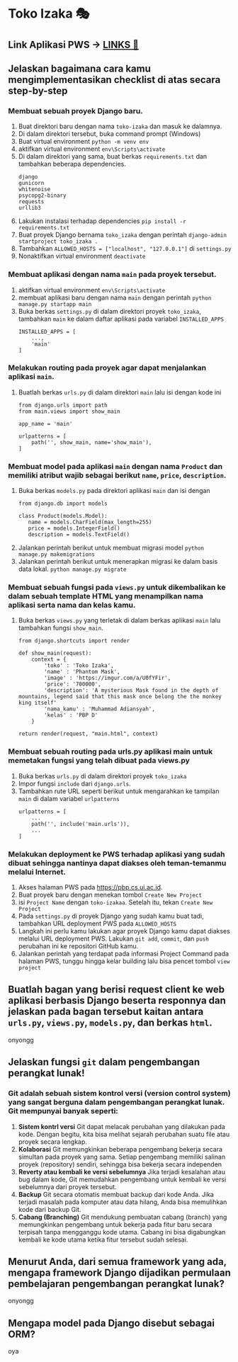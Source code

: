 # Toko Izaka 🎭
## Link Aplikasi PWS -> [LINKS 🔗](http://muhammad-adiansyah-tokoizakaa.pbp.cs.ui.ac.id/)
## Jelaskan bagaimana cara kamu mengimplementasikan checklist di atas secara step-by-step
### Membuat sebuah proyek Django baru.
   1. Buat direktori baru dengan nama `toko-izaka` dan masuk ke dalamnya.
   2. Di dalam direktori tersebut, buka command prompt (Windows)
   3. Buat virtual environment `python -m venv env`
   4. aktifkan virtual environment `env\Scripts\activate`
   5. Di dalam direktori yang sama, buat berkas `requirements.txt` dan tambahkan beberapa dependencies.
      ```
      django
      gunicorn
      whitenoise
      psycopg2-binary
      requests
      urllib3
      ```
   6. Lakukan instalasi terhadap dependencies `pip install -r requirements.txt`
   7. Buat proyek Django bernama `toko_izaka` dengan perintah `django-admin startproject toko_izaka .`
   8. Tambahkan `ALLOWED_HOSTS = ["localhost", "127.0.0.1"]` di `settings.py`
   9. Nonaktifkan virtual environment `deactivate`

### Membuat aplikasi dengan nama `main` pada proyek tersebut.
   1. aktifkan virtual environment `env\Scripts\activate`
   2. membuat aplikasi baru dengan nama `main` dengan perintah `python manage.py startapp main`
   3. Buka berkas `settings.py` di dalam direktori proyek `toko_izaka`, tambahkan `main` ke dalam daftar aplikasi pada variabel `INSTALLED_APPS`
      ```
      INSTALLED_APPS = [
          ...,
          'main'
      ]
      ```

### Melakukan routing pada proyek agar dapat menjalankan aplikasi `main`.
   1. Buatlah berkas `urls.py` di dalam direktori `main` lalu isi dengan kode ini
       ```
       from django.urls import path
       from main.views import show_main
      
       app_name = 'main'
      
       urlpatterns = [
           path('', show_main, name='show_main'),
       ]
       ```

### Membuat model pada aplikasi `main` dengan nama `Product` dan memiliki atribut wajib sebagai berikut `name`, `price`, `description`.
   1. Buka berkas `models.py` pada direktori aplikasi `main` dan isi dengan
       ```
       from django.db import models

       class Product(models.Model):
          name = models.CharField(max_length=255)
          price = models.IntegerField()
          description = models.TextField()
       ```
   2. Jalankan perintah berikut untuk membuat migrasi model `python manage.py makemigrations`
   3. Jalankan perintah berikut untuk menerapkan migrasi ke dalam basis data lokal. `python manage.py migrate`

### Membuat sebuah fungsi pada `views.py` untuk dikembalikan ke dalam sebuah template HTML yang menampilkan nama aplikasi serta nama dan kelas kamu.
   1. Buka berkas `views.py` yang terletak di dalam berkas aplikasi `main` lalu tambahkan fungsi `show_main`.
       ```
       from django.shortcuts import render

       def show_main(request):
           context = {
               'toko' : 'Toko Izaka',
               'name' : 'Phantom Mask',
               'image' : 'https://imgur.com/a/U0fYFir',
               'price': '700000',
               'description': 'A mysterious Mask found in the depth of mountains, legend said that this mask once belong the the monkey king itself'
               'nama_kamu' : 'Muhammad Adiansyah',
               'kelas' : 'PBP D'
           }

       return render(request, "main.html", context)
       ```

### Membuat sebuah routing pada urls.py aplikasi main untuk memetakan fungsi yang telah dibuat pada views.py
   1. Buka berkas `urls.py` di dalam direktori proyek `toko_izaka`
   2. Impor fungsi `include` dari `django.urls`.
   3. Tambahkan rute URL seperti berikut untuk mengarahkan ke tampilan `main` di dalam variabel `urlpatterns`
       ```
       urlpatterns = [
           ...
           path('', include('main.urls')),
           ...
       ]
       ```

### Melakukan deployment ke PWS terhadap aplikasi yang sudah dibuat sehingga nantinya dapat diakses oleh teman-temanmu melalui Internet.
   1. Akses halaman PWS pada https://pbp.cs.ui.ac.id.
   2. Buat proyek baru dengan menekan tombol `Create New Project`
   3. isi `Project Name` dengan `toko-izakaa`. Setelah itu, tekan `Create New Project`
   4. Pada `settings.py` di proyek Django yang sudah kamu buat tadi, tambahkan URL deployment PWS pada `ALLOWED_HOSTS`
   5. Langkah ini perlu kamu lakukan agar proyek Django kamu dapat diakses melalui URL deployment PWS. Lakukan `git add`, `commit`, dan `push` perubahan ini ke repositori GitHub kamu.
   6. Jalankan perintah yang terdapat pada informasi Project Command pada halaman PWS, tunggu hingga kelar building lalu bisa pencet tombol `view project`

## Buatlah bagan yang berisi request client ke web aplikasi berbasis Django beserta responnya dan jelaskan pada bagan tersebut kaitan antara `urls.py`, `views.py`, `models.py`, dan berkas `html`.
onyongg

## Jelaskan fungsi `git` dalam pengembangan perangkat lunak!
### Git adalah sebuah sistem kontrol versi (version control system) yang sangat berguna dalam pengembangan perangkat lunak. Git mempunyai banyak seperti:
1. **Sistem kontrl versi**
   Git dapat melacak perubahan yang dilakukan pada kode. Dengan begitu, kita bisa melihat sejarah perubahan suatu file atau proyek secara lengkap.
2. **Kolaborasi**
   Git memungkinkan beberapa pengembang bekerja secara simultan pada proyek yang sama. Setiap pengembang memiliki salinan proyek (repository) sendiri, sehingga bisa bekerja secara independen
3. **Reverty atau kembali ke versi sebelumnya**
   Jika terjadi kesalahan atau bug dalam kode, Git memudahkan pengembang untuk kembali ke versi sebelumnya dari proyek tersebut.
4. **Backup**
   Git secara otomatis membuat backup dari kode Anda. Jika terjadi masalah pada komputer atau data hilang, Anda bisa memulihkan kode dari backup Git.
5. **Cabang (Branching)**
   Git mendukung pembuatan cabang (branch) yang memungkinkan pengembang untuk bekerja pada fitur baru secara terpisah tanpa mengganggu kode utama. Cabang ini bisa digabungkan kembali ke kode utama ketika fitur tersebut sudah selesai.

## Menurut Anda, dari semua framework yang ada, mengapa framework Django dijadikan permulaan pembelajaran pengembangan perangkat lunak?
onyongg

## Mengapa model pada Django disebut sebagai ORM?
oya
